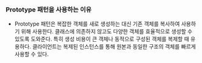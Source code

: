### Prototype 패턴을 사용하는 이유

- Prototype 패턴은 복잡한 객체를 새로 생성하는 대신 기존 객체를 복사하여 사용하기 위해 사용한다. 클래스에 의존하지 않고도 다양한 객체를 효율적으로 생성할 수 있도록 도와준다. 특히 생성 비용이 큰 객체나 동적으로 구성된 객체를 복제할 때 유용하다. 클라이언트는 복제된 인스턴스를 통해 원본과 동일한 구조의 객체를 빠르게 사용할 수 있다.